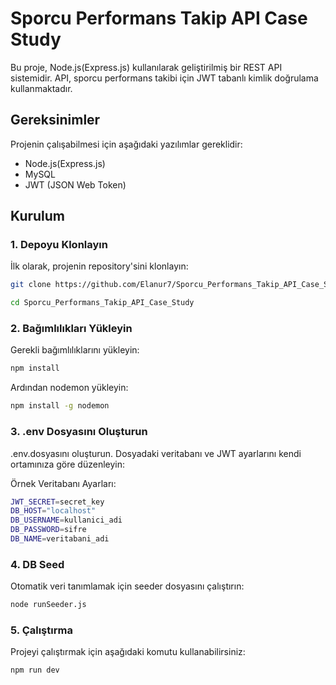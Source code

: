 # Sporcu Performans Takip API Case Study

Bu proje, Node.js(Express.js) kullanılarak geliştirilmiş bir REST API sistemidir. API, sporcu performans takibi için JWT tabanlı kimlik doğrulama kullanmaktadır.

## Gereksinimler

Projenin çalışabilmesi için aşağıdaki yazılımlar gereklidir:
- Node.js(Express.js)
- MySQL
- JWT (JSON Web Token)

## Kurulum

### 1. Depoyu Klonlayın

İlk olarak, projenin repository'sini klonlayın:

```bash
git clone https://github.com/Elanur7/Sporcu_Performans_Takip_API_Case_Study.git
```
```bash
cd Sporcu_Performans_Takip_API_Case_Study
```

### 2. Bağımlılıkları Yükleyin
Gerekli bağımlılıklarını yükleyin:
```bash
npm install
```
Ardından nodemon yükleyin:
```bash
npm install -g nodemon
```

### 3. .env Dosyasını Oluşturun
.env.dosyasını oluşturun. Dosyadaki veritabanı ve JWT ayarlarını kendi ortamınıza göre düzenleyin:

Örnek Veritabanı Ayarları:
```bash
JWT_SECRET=secret_key
DB_HOST="localhost"
DB_USERNAME=kullanici_adi
DB_PASSWORD=sifre
DB_NAME=veritabani_adi
```

### 4. DB Seed
Otomatik veri tanımlamak için seeder dosyasını çalıştırın:
```bash
node runSeeder.js
```

### 5. Çalıştırma
Projeyi çalıştırmak için aşağıdaki komutu kullanabilirsiniz:
```bash
npm run dev
```
